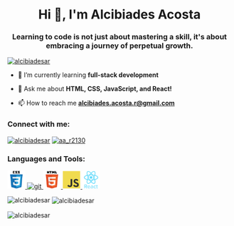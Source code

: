 <h1 align="center">Hi 👋, I'm Alcibiades Acosta</h1>
<h3 align="center">Learning to code is not just about mastering a skill, it's about embracing a journey of perpetual growth.</h3>

<p align="left"> <a href="https://github.com/ryo-ma/github-profile-trophy"><img src="https://github-profile-trophy.vercel.app/?username=alcibiadesar" alt="alcibiadesar" /></a> </p>

- 🌱 I’m currently learning **full-stack development**

- 💬 Ask me about **HTML, CSS, JavaScript, and React!**

- 📫 How to reach me **alcibiades.acosta.r@gmail.com**

<h3 align="left">Connect with me:</h3>
<p align="left">
<a href="https://linkedin.com/in/alcibiadesar" target="blank"><img align="center" src="https://raw.githubusercontent.com/rahuldkjain/github-profile-readme-generator/master/src/images/icons/Social/linked-in-alt.svg" alt="alcibiadesar" height="30" width="40" /></a>
<a href="https://instagram.com/aa_r2130" target="blank"><img align="center" src="https://raw.githubusercontent.com/rahuldkjain/github-profile-readme-generator/master/src/images/icons/Social/instagram.svg" alt="aa_r2130" height="30" width="40" /></a>
</p>

<h3 align="left">Languages and Tools:</h3>
<p align="left"> <a href="https://www.w3schools.com/css/" target="_blank" rel="noreferrer"> <img src="https://raw.githubusercontent.com/devicons/devicon/master/icons/css3/css3-original-wordmark.svg" alt="css3" width="40" height="40"/> </a> <a href="https://git-scm.com/" target="_blank" rel="noreferrer"> <img src="https://www.vectorlogo.zone/logos/git-scm/git-scm-icon.svg" alt="git" width="40" height="40"/> </a> <a href="https://www.w3.org/html/" target="_blank" rel="noreferrer"> <img src="https://raw.githubusercontent.com/devicons/devicon/master/icons/html5/html5-original-wordmark.svg" alt="html5" width="40" height="40"/> </a> <a href="https://developer.mozilla.org/en-US/docs/Web/JavaScript" target="_blank" rel="noreferrer"> <img src="https://raw.githubusercontent.com/devicons/devicon/master/icons/javascript/javascript-original.svg" alt="javascript" width="40" height="40"/> </a> <a href="https://reactjs.org/" target="_blank" rel="noreferrer"> <img src="https://raw.githubusercontent.com/devicons/devicon/master/icons/react/react-original-wordmark.svg" alt="react" width="40" height="40"/> </a> </p>

<p><img align="left" src="https://github-readme-stats.vercel.app/api/top-langs?username=alcibiadesar&show_icons=true&locale=en&layout=compact" alt="alcibiadesar" /></p>

<p>&nbsp;<img align="center" src="https://github-readme-stats.vercel.app/api?username=alcibiadesar&show_icons=true&locale=en" alt="alcibiadesar" /></p>

<p><img align="center" src="https://github-readme-streak-stats.herokuapp.com/?user=alcibiadesar&" alt="alcibiadesar" /></p>
